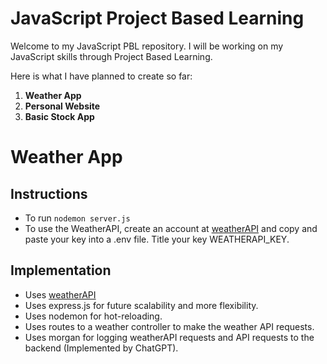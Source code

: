 # **JavaScript Project Based Learning**

Welcome to my JavaScript PBL repository. I will be working on my JavaScript skills through Project Based Learning.

Here is what I have planned to create so far:

1. **Weather App**
2. **Personal Website**
3. **Basic Stock App**

# **Weather App**

## Instructions
- To run `nodemon server.js`
- To use the WeatherAPI, create an account at [weatherAPI](weatherapi.com) and copy and paste your key into a .env file. Title your key WEATHERAPI_KEY.

## Implementation
- Uses [weatherAPI](weatherapi.com)
- Uses express.js for future scalability and more flexibility.
- Uses nodemon for hot-reloading.
- Uses routes to a weather controller to make the weather API requests.
- Uses morgan for logging weatherAPI requests and API requests to the backend (Implemented by ChatGPT).
